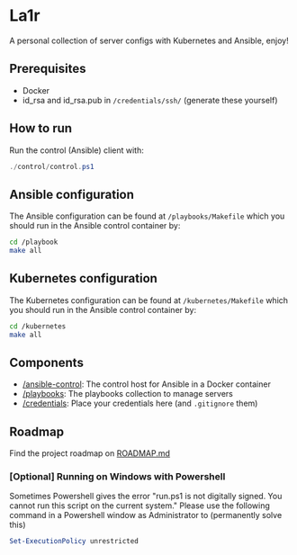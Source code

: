 # La1r
A personal collection of server configs with Kubernetes and Ansible, enjoy!


## Prerequisites
* Docker
* id_rsa and id_rsa.pub in ```/credentials/ssh/``` (generate these yourself)

## How to run
Run the control (Ansible) client with:
```powershell
./control/control.ps1
```

## Ansible configuration
The Ansible configuration can be found at ```/playbooks/Makefile``` which you should run in the Ansible control container by:
```bash
cd /playbook
make all
```
## Kubernetes configuration
The Kubernetes configuration can be found at ```/kubernetes/Makefile``` which you should run in the Ansible control container by:
```bash
cd /kubernetes
make all
```

## Components
* [/ansible-control](/ansible-control): The control host for Ansible in a Docker container
* [/playbooks](/playbooks): The playbooks collection to manage servers
* [/credentials](/credentials): Place your credentials here (and ```.gitignore``` them)

## Roadmap
Find the project roadmap on [ROADMAP.md](ROADMAP.md)

### [Optional] Running on Windows with Powershell
Sometimes Powershell gives the error "run.ps1 is not digitally signed. You cannot run this script on the current system."
Please use the following command in a Powershell window as Administrator to (permanently solve this)
```powershell
Set-ExecutionPolicy unrestricted
```
